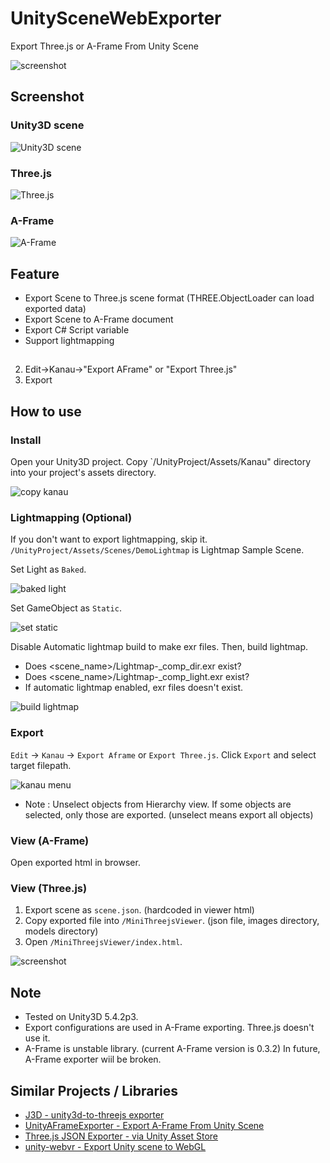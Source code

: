 # UnitySceneWebExporter
Export Three.js or A-Frame From Unity Scene

![screenshot](https://raw.githubusercontent.com/if1live/unity-scene-web-exporter/master/document/manual-mini-threejs-viewer.jpg)

## Screenshot
### Unity3D scene
![Unity3D scene](https://raw.githubusercontent.com/if1live/unity-scene-web-exporter/master/document/sample-scene-unity.jpg)

### Three.js
![Three.js](https://raw.githubusercontent.com/if1live/unity-scene-web-exporter/master/document/sample-scene-threejs.jpg)

### A-Frame
![A-Frame](https://raw.githubusercontent.com/if1live/unity-scene-web-exporter/master/document/sample-scene-aframe.jpg)

## Feature
* Export Scene to Three.js scene format (THREE.ObjectLoader can load exported data)
* Export Scene to A-Frame document
* Export C# Script variable
* Support lightmapping

## 
2. Edit->Kanau->"Export AFrame" or "Export Three.js"
3. Export


## How to use
### Install
Open your Unity3D project. Copy `/UnityProject/Assets/Kanau" directory into your project's assets directory.

![copy kanau](https://raw.githubusercontent.com/if1live/unity-scene-web-exporter/master/document/manual-copy-kanau.png)

### Lightmapping (Optional)
If you don't want to export lightmapping, skip it.
`/UnityProject/Assets/Scenes/DemoLightmap` is Lightmap Sample Scene.

Set Light as `Baked`.

![baked light](https://raw.githubusercontent.com/if1live/unity-scene-web-exporter/master/document/manual-light-baked.png)

Set GameObject as `Static`.

![set static](https://raw.githubusercontent.com/if1live/unity-scene-web-exporter/master/document/manual-set-static.png)

Disable Automatic lightmap build to make exr files. Then, build lightmap.

* Does <scene_name>/Lightmap-<num>_comp_dir.exr exist?
* Does <scene_name>/Lightmap-<num>_comp_light.exr exist?
* If automatic lightmap enabled, exr files doesn't exist.

![build lightmap](https://raw.githubusercontent.com/if1live/unity-scene-web-exporter/master/document/manual-build-lightmap.png)

### Export
`Edit` -> `Kanau` -> `Export Aframe` or `Export Three.js`. Click `Export` and select target filepath.

![kanau menu](https://raw.githubusercontent.com/if1live/unity-scene-web-exporter/master/document/manual-kanau-menu.jpg)

* Note : Unselect objects from Hierarchy view. If some objects are selected, only those are exported. (unselect means export all objects)

### View (A-Frame)
Open exported html in browser. 

### View (Three.js)
1. Export scene as `scene.json`. (hardcoded in viewer html)
2. Copy exported file into `/MiniThreejsViewer`. (json file, images directory, models directory)
3. Open `/MiniThreejsViewer/index.html`.
 
![screenshot](https://raw.githubusercontent.com/if1live/unity-scene-web-exporter/master/document/manual-mini-threejs-viewer.jpg)

## Note
* Tested on Unity3D 5.4.2p3.
* Export configurations are used in A-Frame exporting. Three.js doesn't use it.
* A-Frame is unstable library. (current A-Frame version is 0.3.2) In future, A-Frame exporter wiil be broken.

## Similar Projects / Libraries
* [J3D - unity3d-to-threejs exporter](https://github.com/drojdjou/J3D)
* [UnityAFrameExporter - Export A-Frame From Unity Scene](https://github.com/umiyuki/UnityAFrameExporter)
* [Three.js JSON Exporter - via Unity Asset Store](https://www.assetstore.unity3d.com/en/#!/content/40550)
* [unity-webvr - Export Unity scene to WebGL](https://github.com/xirvr/unity-webvr)
